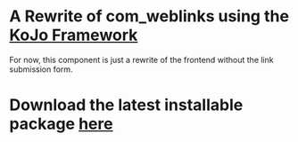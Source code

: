 A Rewrite of **com_weblinks** using the [KoJo Framework](http://github.com/raeldc/kojo-project)
======================================================

For now, this component is just a rewrite of the frontend without the link submission form.

Download the latest installable package [here](http://github.com/raeldc/kojo-project/tree/master/packages/)
==========================================================================================================